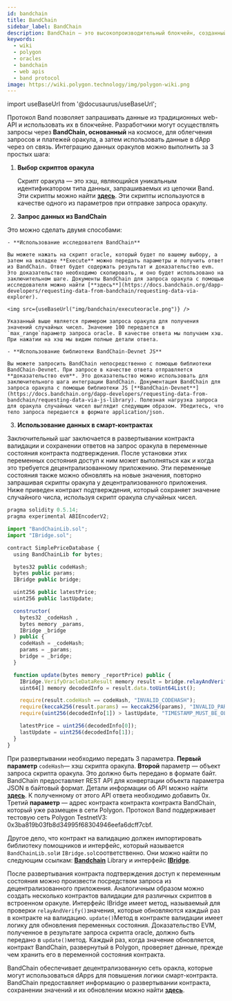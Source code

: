 ```yaml
---
id: bandchain
title: BandChain
sidebar_label: BandChain
description: BandChain — это высокопроизводительный блокчейн, созданный для Data Oracle для запроса данных из традиционных High-performance
keywords:
  - wiki
  - polygon
  - oracles
  - bandchain
  - web apis
  - band protocol
image: https://wiki.polygon.technology/img/polygon-wiki.png
---
```

import useBaseUrl from '@docusaurus/useBaseUrl';

Протокол Band позволяет запрашивать данные из традиционных web-API и использовать их в блокчейне. Разработчики могут осуществлять запросы через **BandChain, основанный** на космосе, для облегчения запросов и платежей оракула, а затем использовать данные в dApp через on связь. Интеграцию данных оракулов можно выполнить за 3 простых шага:

1. **Выбор скриптов оракула**

    Скрипт оракула — это хэш, являющийся уникальным идентификатором типа данных, запрашиваемых из цепочки Band. Эти скрипты можно найти [**здесь**](https://guanyu-devnet.cosmoscan.io/oracle-scripts). Эти скрипты используются в качестве одного из параметров при отправке запроса оракулу.

2. **Запрос данных из BandChain**

Это можно сделать двумя способами:

    - **Использование исследователя BandChain**

    Вы можете нажать на скрипт oracle, который будет по вашему выбору, а затем на вкладке **Execute** можно передать параметры и получить ответ из BandChain. Ответ будет содержать результат и доказательство evm. Это доказательство необходимо скопировать, и оно будет использовано на заключительном шаге. Документы BandChain для запроса оракула с помощью исследователя можно найти [**здесь**](https://docs.bandchain.org/dapp-developers/requesting-data-from-bandchain/requesting-data-via-explorer).

    <img src={useBaseUrl("img/bandchain/executeoracle.png")} />

    Указанный выше является примером запроса оракула для получения значений случайных чисел. Значение 100 передается в `max_range`параметр запроса oracle. В качестве ответа мы получаем хэш. При нажатии на хэш мы видим полные детали ответа.

    - **Использование библиотеки BandChain-Devnet JS**

    Вы можете запросить BandChain непосредственно с помощью библиотеки BandChain-Devnet. При запросе в качестве ответа отправляется **доказательство evm**. Это доказательство можно использовать для заключительного шага интеграции BandChain. Документация BandChain для запроса оракула с помощью библиотеки JS [**BandChain-Devnet**](https://docs.bandchain.org/dapp-developers/requesting-data-from-bandchain/requesting-data-via-js-library). Полезная нагрузка запроса для оракула случайных чисел выглядит следующим образом. Убедитесь, что тело запроса передается в формате application/json.

3. **Использование данных в смарт-контрактах**

  Заключительный шаг заключается в развертывании контракта валидации и сохранении ответов на запрос оракула в переменные состояния контракта подтверждения. После установки этих переменных состояния доступ к ним может выполняться как и когда это требуется децентрализованному приложению. Эти переменные состояния также можно обновлять на новые значения, повторно запрашивая скрипты оракула у децентрализованного приложения. Ниже приведен контракт подтверждения, который сохраняет значение случайного числа, используя скрипт оракула случайных чисел.

  ```jsx
  pragma solidity 0.5.14;
  pragma experimental ABIEncoderV2;

  import "BandChainLib.sol";
  import "IBridge.sol";

  contract SimplePriceDatabase {
    using BandChainLib for bytes;

    bytes32 public codeHash;
    bytes public params;
    IBridge public bridge;

    uint256 public latestPrice;
    uint256 public lastUpdate;

    constructor(
      bytes32 _codeHash ,
      bytes memory _params,
      IBridge _bridge
    ) public {
      codeHash = _codeHash;
      params = _params;
      bridge = _bridge;
    }

    function update(bytes memory _reportPrice) public {
      IBridge.VerifyOracleDataResult memory result = bridge.relayAndVerify(_reportPrice);
      uint64[] memory decodedInfo = result.data.toUint64List();

      require(result.codeHash == codeHash, "INVALID_CODEHASH");
      require(keccak256(result.params) == keccak256(params), "INVALID_PARAMS");
      require(uint256(decodedInfo[1]) > lastUpdate, "TIMESTAMP_MUST_BE_OLDER_THAN_THE_LAST_UPDATE");

      latestPrice = uint256(decodedInfo[0]);
      lastUpdate = uint256(decodedInfo[1]);
    }
  }
  ```

При развертывании необходимо передать 3 параметра. **Первый параметр** `codeHash`— хэш скрипта оракула. **Второй** параметр — объект запроса скрипта оракула. Это должно быть передано в формате байт. BandChain предоставляет REST API для конвертации объекта параметра JSON в байтовый формат. Детали информации об API можно найти [**здесь**](https://docs.bandchain.org/references/encoding-params). К полученному от этого API ответа необходимо добавить 0x. Третий **параметр** — адрес контракта контракта контракта BandChain, который уже размещен в сети Polygon. Протокол Band поддерживает тестовую сеть Polygon TestnetV3: 0x3ba819b03fb8d34995f68304946eefa6dcff7cbf.

Другое дело, что контракт на валидацию должен импортировать библиотеку помощников и интерфейс, который называется `BandChainLib.sol`и `IBridge.sol`соответственно. Они можно найти по следующим ссылкам: [**Bandchain**](https://docs.bandchain.org/references/bandchainlib-library) Library и интерфейс [**IBridge**](https://docs.bandchain.org/references/ibridge-interface).

  После развертывания контракта подтверждения доступ к переменным состояния можно произвести посредством запроса из децентрализованного приложения. Аналогичным образом можно создать несколько контрактов валидации для различных скриптов в встроенном оракуле. Интерфейс IBridge имеет метод, называемый для проверки `relayAndVerify()`значения, которые обновляются каждый раз в контракте на валидацию. `update()`Метод в контракте валидации имеет логику для обновления переменных состояния. Доказательство EVM, полученное в результате запроса скрипта oracle, должно быть передано в `update()`метод. Каждый раз, когда значение обновляется, контракт BandChain, развернутый в Polygon, проверяет данные, прежде чем хранить его в переменной состояния контракта.

BandChain обеспечивает децентрализованную сеть оракла, которые могут использоваться dApps для повышения логики смарт-контракта. BandChain предоставляет информацию о развертывании контракта, сохранении значений и их обновлении можно найти [**здесь**](https://docs.bandchain.org/dapp-developers/requesting-data-from-bandchain/requesting-data-via-js-library).